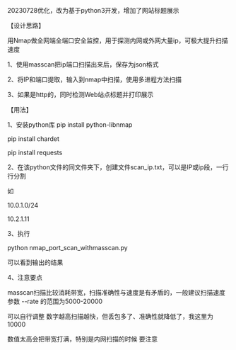 20230728优化，改为基于python3开发，增加了网站标题展示

【设计思路】

用Nmap做全网端全端口安全监控，用于探测内网或外网大量ip，可极大提升扫描速度

1、使用masscan把ip端口扫描出来后，保存为json格式

2、将IP和端口提取，输入到nmap中扫描，使用多进程方法扫描

3、如果是http的，同时检测Web站点标题并打印展示


【用法】

1、安装python库
pip install python-libnmap

pip install chardet

pip install requests

2、在该python文件的同文件夹下，创建文件scan_ip.txt，可以是IP或ip段，一行行分割

如

10.0.1.0/24

10.2.1.11

3、执行

python nmap_port_scan_withmasscan.py

可以看到输出的结果


4、注意要点

masscan扫描比较消耗带宽，扫描准确性与速度是有矛盾的，一般建议扫描速度参数 --rate 的范围为5000-20000

可以自行调整 数字越高扫描越快，但丢包多了、准确性就降低了，我这里为10000

数值太高会把带宽打满，特别是内网扫描的时候 要注意


